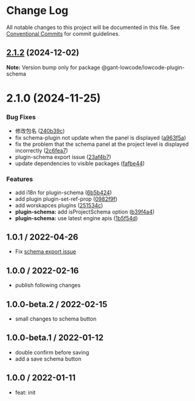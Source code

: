 # Change Log

All notable changes to this project will be documented in this file.
See [Conventional Commits](https://conventionalcommits.org) for commit guidelines.

## [2.1.2](https://github.com/alibaba/lowcode-plugins/compare/v2.1.1...v2.1.2) (2024-12-02)

**Note:** Version bump only for package @gant-lowcode/lowcode-plugin-schema





# 2.1.0 (2024-11-25)


### Bug Fixes

* 修改包名 ([240b39c](https://github.com/alibaba/lowcode-plugins/commit/240b39ccf025ad26d79591764b2eaf772c0d9960))
* fix schema-plugin not update when the panel is displayed ([a963f5a](https://github.com/alibaba/lowcode-plugins/commit/a963f5a378adf236f7ba93586396affe2024ab4b))
* fix the problem that the schema panel at the project level is displayed incorrectly ([2c6fea7](https://github.com/alibaba/lowcode-plugins/commit/2c6fea72713c765cbf12402d68aed144014255f5))
* plugin-schema export issue ([23af4b7](https://github.com/alibaba/lowcode-plugins/commit/23af4b7fba68b594a91668516478ca569501d9b4))
* update dependencies to visible packages ([fafbe44](https://github.com/alibaba/lowcode-plugins/commit/fafbe447030dd33784fad784942116be3c4f9fbc))


### Features

* add i18n for plugin-schema ([6b5b424](https://github.com/alibaba/lowcode-plugins/commit/6b5b4241674312d81bc68bf55702422a15defe28))
* add plugin plugin-set-ref-prop ([0982f9f](https://github.com/alibaba/lowcode-plugins/commit/0982f9f9183d7f3f55a8f15d43cf4fba12b36104))
* add worskapces plugins ([251534c](https://github.com/alibaba/lowcode-plugins/commit/251534cdff6075acfa071cb881e635c1e1fb68de))
* **plugin-schema:** add isProjectSchema option ([b39f4a4](https://github.com/alibaba/lowcode-plugins/commit/b39f4a48596d060ffa1ef3ba21250ecc29474dc6))
* **plugin-schema:** use latest engine apis ([1b5f54d](https://github.com/alibaba/lowcode-plugins/commit/1b5f54d4ae4f8ccc21bb9862b2c38a72411c1f27))





## 1.0.1 / 2022-04-26

* Fix [schema export issue](https://github.com/alibaba/lowcode-engine/issues/367)

## 1.0.0 / 2022-02-16

* publish following changes

## 1.0.0-beta.2 / 2022-02-15

* small changes to schema button

## 1.0.0-beta.1 / 2022-01-12

* double confirm before saving
* add a save schema button

## 1.0.0 / 2022-01-11

* feat: init
